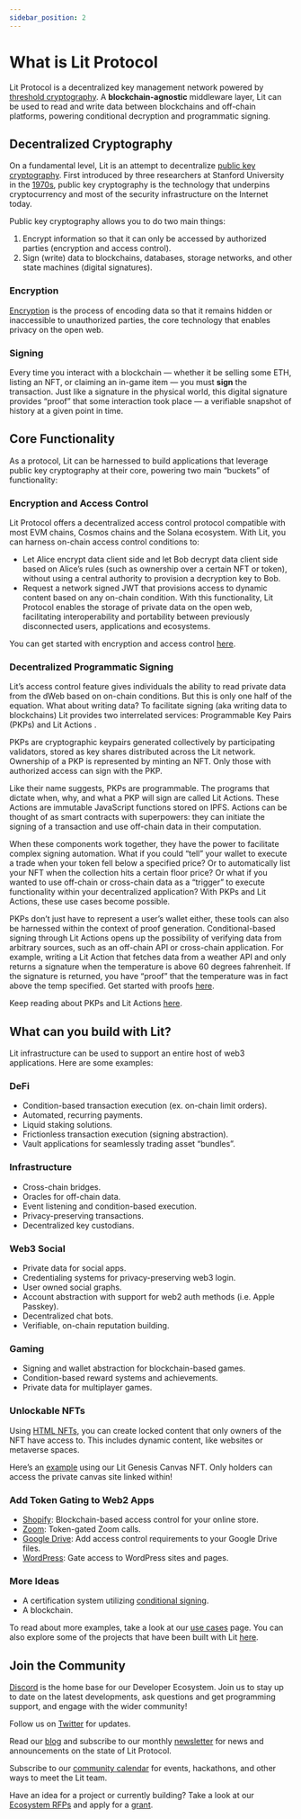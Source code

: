 ```yaml
---
sidebar_position: 2
---
```


# What is Lit Protocol
Lit Protocol is a decentralized key management network powered by [threshold cryptography](/resources/howItWorks). A **blockchain-agnostic** middleware layer, Lit can be used to read and write data between blockchains and off-chain platforms, powering conditional decryption and programmatic signing.


## Decentralized Cryptography

On a fundamental level, Lit is an attempt to decentralize [public key cryptography](https://www.cloudflare.com/learning/ssl/how-does-public-key-encryption-work/). First introduced by three researchers at Stanford University in the [1970s](https://pet3rpan.medium.com/history-of-things-before-bitcoin-cryptocurrency-part-one-e199f02ca380), public key cryptography is the technology that underpins cryptocurrency and most of the security infrastructure on the Internet today. 

Public key cryptography allows you to do two main things: 

1. Encrypt information so that it can only be accessed by authorized parties (encryption and access control).
2. Sign (write) data to blockchains, databases, storage networks, and other state machines (digital signatures).

### Encryption

[Encryption](https://www.cloudflare.com/learning/ssl/what-is-encryption/) is the process of encoding data so that it remains hidden or inaccessible to unauthorized parties, the core technology that enables privacy on the open web. 

### Signing

Every time you interact with a blockchain — whether it be selling some ETH, listing an NFT, or claiming an in-game item — you must **sign** the transaction. Just like a signature in the physical world, this digital signature provides “proof” that some interaction took place — a verifiable snapshot of history at a given point in time. 

## Core Functionality

As a protocol, Lit can be harnessed to build applications that leverage public key cryptography at their core, powering two main “buckets” of functionality:

### Encryption and Access Control

Lit Protocol offers a decentralized access control protocol compatible with most EVM chains, Cosmos chains and the Solana ecosystem. With Lit, you can harness on-chain access control conditions to:

- Let Alice encrypt data client side and let Bob decrypt data client side based on Alice’s rules (such as ownership over a certain NFT or token), without using a central authority to provision a decryption key to Bob.
- Request a network signed JWT that provisions access to dynamic content based on any on-chain condition.
With this functionality, Lit Protocol enables the storage of private data on the open web, facilitating interoperability and portability between previously disconnected users, applications and ecosystems.

You can get started with encryption and access control [here](/accessControl/intro).

### Decentralized Programmatic Signing

Lit’s access control feature gives individuals the ability to read private data from the dWeb based on on-chain conditions. But this is only one half of the equation. What about writing data?
To facilitate signing (aka writing data to blockchains) Lit provides two interrelated services: Programmable Key Pairs (PKPs) and Lit Actions . 


PKPs are cryptographic keypairs  generated collectively by participating validators, stored as key shares distributed across the Lit network. Ownership of a PKP is represented by minting an NFT. Only those with authorized access can sign with the PKP.

Like their name suggests, PKPs are programmable. The programs that dictate when, why, and what a PKP will sign are called Lit Actions. These Actions are immutable JavaScript functions stored on IPFS. Actions can be thought of as smart contracts with superpowers: they can initiate the signing of a transaction and use off-chain data in their computation.

When these components work together, they have the power to facilitate complex signing  automation. What if you could “tell” your wallet to execute a trade when your token fell below a specified price? Or to automatically list your NFT when the collection hits a certain floor price? Or what if you wanted to use off-chain or cross-chain data as a “trigger” to execute functionality within your decentralized application? With PKPs and Lit Actions, these use cases become possible.

PKPs don’t just have to represent a user’s wallet either, these tools can also be harnessed within the context of proof generation. Conditional-based signing through Lit Actions opens up the possibility of verifying data from arbitrary sources, such as an off-chain API or cross-chain application. For example, writing a Lit Action that fetches data from a weather API and only returns a signature when the temperature is above 60 degrees fahrenheit. If the signature is returned, you have “proof” that the temperature was in fact above the temp specified. Get started with proofs [here](/LitActions/conditionalSigning). 

Keep reading about PKPs and Lit Actions [here](/programmableKeyPairs/usingPKPsAndActions).

## What can you build with Lit?

Lit infrastructure can be used to support an entire host of web3 applications. Here are some examples:

### DeFi

- Condition-based transaction execution (ex. on-chain limit orders).
- Automated, recurring payments.
- Liquid staking solutions.
- Frictionless transaction execution (signing abstraction).
- Vault applications for seamlessly trading asset “bundles”.

### Infrastructure

- Cross-chain bridges.
- Oracles for off-chain data.
- Event listening and condition-based execution.
- Privacy-preserving transactions.
- Decentralized key custodians.

### Web3 Social

- Private data for social apps.
- Credentialing systems for privacy-preserving web3 login.
- User owned social graphs.
- Account abstraction with support for web2 auth methods (i.e. Apple Passkey).
- Decentralized chat bots.
- Verifiable, on-chain reputation building.

### Gaming

- Signing and wallet abstraction for blockchain-based games.
- Condition-based reward systems and achievements.
- Private data for multiplayer games.

### Unlockable NFTs

Using [HTML NFTs](/ToolsAndExamples/SDKExamples/HTMLNfts.md), you can create locked content that only owners of the NFT have access to. This includes dynamic content, like websites or metaverse spaces. 

Here’s an [example](https://twitter.com/LitProtocol/status/1504630741849853954) using our Lit Genesis Canvas NFT. Only holders can access the private canvas site linked within!

### Add Token Gating to Web2 Apps

- [Shopify](https://apps.shopify.com/lit-token-access): Blockchain-based access control for your online store.
- [Zoom](https://litgateway.com/apps/zoom): Token-gated Zoom calls.
- [Google Drive](https://litgateway.com/apps/google-drive): Add access control requirements to your Google Drive files.
- [WordPress](https://litgateway.com/apps/wordpress): Gate access to WordPress sites and pages.

### More Ideas

- A certification system utilizing [conditional signing](/LitActions/conditionalSigning).
- A blockchain.

To read about more examples, take a look at our [use cases](/startHere/usecases) page. You can also explore some of the projects that have been built with Lit [here](/ecosystem/projects).

## Join the Community

[Discord](https://litgateway.com/discord) is the home base for our Developer Ecosystem. Join us to stay up to date on the latest developments, ask questions and get programming support, and engage with the wider community!

Follow us on [Twitter](https://twitter.com/LitProtocol) for updates.

Read our [blog](https://blog.litprotocol.com/) and subscribe to our monthly [newsletter](https://litproject.substack.com/) for news and announcements on the state of Lit Protocol.

Subscribe to our [community calendar](https://calendar.google.com/calendar/u/5?cid=Y19hMnVxZDNjaHVqZ2Q0a3FqbGlvcDdxY2JhMEBncm91cC5jYWxlbmRhci5nb29nbGUuY29t) for events, hackathons, and other ways to meet the Lit team.

Have an idea for a project or currently building? Take a look at our [Ecosystem RFPs](https://www.notion.so/Lit-Request-for-Ecosystem-Proposals-ae3f31e7f32c413cbe0b36c2fe53378d) and apply for a [grant](https://github.com/LIT-Protocol/LitGrants).
